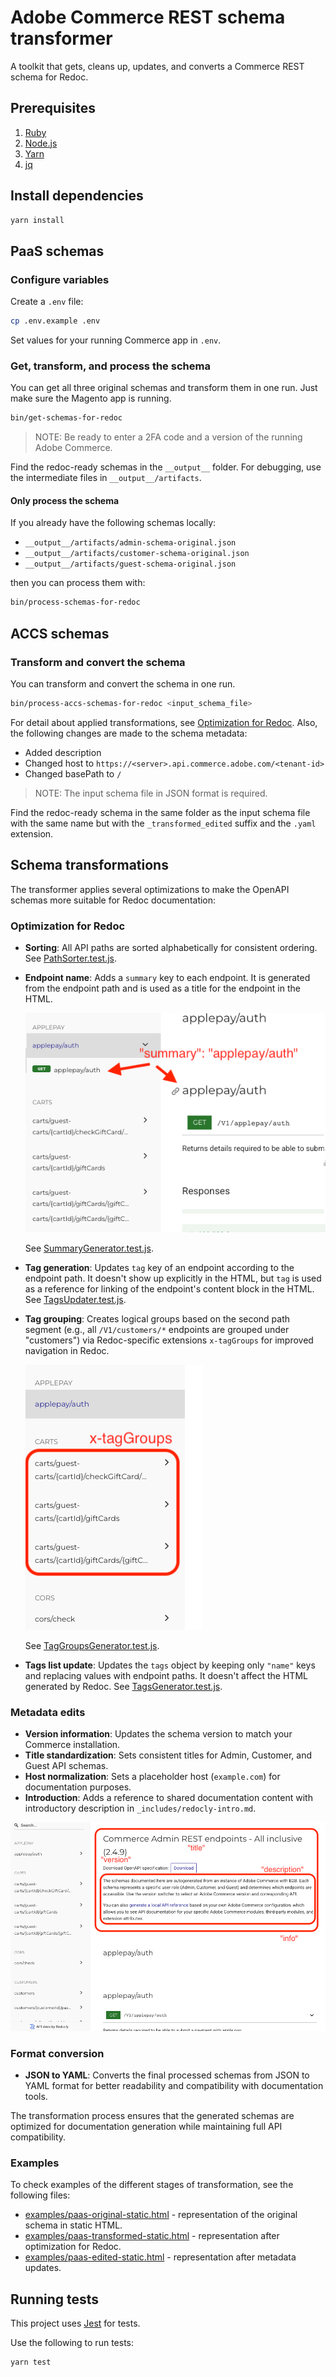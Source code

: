 # Adobe Commerce REST schema transformer

A toolkit that gets, cleans up, updates, and converts a Commerce REST schema for Redoc.

## Prerequisites

1. [Ruby](https://www.ruby-lang.org/en/documentation/installation/)
1. [Node.js](https://nodejs.org/en)
1. [Yarn](https://www.npmjs.com/package/yarn)
1. [jq](https://stedolan.github.io/jq/download/)

## Install dependencies

```sh
yarn install
```

## PaaS schemas

### Configure variables

Create a `.env` file:

```sh
cp .env.example .env
```

Set values for your running Commerce app in `.env`.

### Get, transform, and process the schema

You can get all three original schemas and transform them in one run.
Just make sure the Magento app is running.

```bash
bin/get-schemas-for-redoc
```

> NOTE: Be ready to enter a 2FA code and a version of the running Adobe Commerce.

Find the redoc-ready schemas in the `__output__` folder. For debugging, use the intermediate files in `__output__/artifacts`.

#### Only process the schema

If you already have the following schemas locally:

- `__output__/artifacts/admin-schema-original.json`
- `__output__/artifacts/customer-schema-original.json`
- `__output__/artifacts/guest-schema-original.json`

then you can process them with:

```bash
bin/process-schemas-for-redoc
```

## ACCS schemas

### Transform and convert the schema

You can transform and convert the schema in one run.

```bash
bin/process-accs-schemas-for-redoc <input_schema_file>
```

For detail about applied transformations, see [Optimization for Redoc](#optimization-for-redoc).
Also, the following changes are made to the schema metadata:

- Added description
- Changed host to `https://<server>.api.commerce.adobe.com/<tenant-id>`
- Changed basePath to `/`

> NOTE: The input schema file in JSON format is required.

Find the redoc-ready schema in the same folder as the input schema file with the same name but with the `_transformed_edited` suffix and the `.yaml` extension.

## Schema transformations

The transformer applies several optimizations to make the OpenAPI schemas more suitable for Redoc documentation:

### Optimization for Redoc

- **Sorting**: All API paths are sorted alphabetically for consistent ordering.
  See [PathSorter.test.js](src/__tests__/PathSorter.test.js).
- **Endpoint name**: Adds a `summary` key to each endpoint.
  It is generated from the endpoint path and is used as a title for the endpoint in the HTML.

  ![Endpoint name generation](img/summary.png)

  See [SummaryGenerator.test.js](src/__tests__/SummaryGenerator.test.js).
- **Tag generation**: Updates `tag` key of an endpoint according to the endpoint path.
  It doesn't show up explicitly in the HTML, but `tag` is used as a reference for linking of the endpoint's content block in the HTML.
  See [TagsUpdater.test.js](src/__tests__/TagsUpdater.test.js).
- **Tag grouping**: Creates logical groups based on the second path segment
  (e.g., all `/V1/customers/*` endpoints are grouped under "customers")
  via Redoc-specific extensions `x-tagGroups` for improved navigation in Redoc.

  ![Navigation grouping](img/grouping.png)

  See [TagGroupsGenerator.test.js](src/__tests__/TagGroupsGenerator.test.js).
- **Tags list update**: Updates the `tags` object by keeping only `"name"` keys and replacing values with endpoint paths.
  It doesn't affect the HTML generated by Redoc.
  See [TagsGenerator.test.js](src/__tests__/TagsGenerator.test.js).

### Metadata edits

- **Version information**: Updates the schema version to match your Commerce
  installation.
- **Title standardization**: Sets consistent titles for Admin, Customer, and
  Guest API schemas.
- **Host normalization**: Sets a placeholder host (`example.com`) for
  documentation purposes.
- **Introduction**: Adds a reference to shared documentation content with introductory description in
  `_includes/redocly-intro.md`.

![Introduction](img/info.png)

### Format conversion

- **JSON to YAML**: Converts the final processed schemas from JSON to YAML
  format for better readability and compatibility with documentation tools.

The transformation process ensures that the generated schemas are optimized
for documentation generation while maintaining full API compatibility.

### Examples

To check examples of the different stages of transformation, see the following files:

- [examples/paas-original-static.html](examples/paas-original-static.html) - representation of the original schema in static HTML.
- [examples/paas-transformed-static.html](examples/paas-transformed-static.html) - representation after optimization for Redoc.
- [examples/paas-edited-static.html](examples/paas-edited-static.html) - representation after metadata updates.

## Running tests

This project uses [Jest][] for tests.

Use the following to run tests:

```sh
yarn test
```

[jest]: https://jestjs.io/docs/en/getting-started
